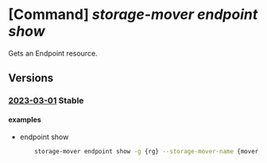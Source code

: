 # [Command] _storage-mover endpoint show_

Gets an Endpoint resource.

## Versions

### [2023-03-01](/Resources/mgmt-plane/L3N1YnNjcmlwdGlvbnMve30vcmVzb3VyY2Vncm91cHMve30vcHJvdmlkZXJzL21pY3Jvc29mdC5zdG9yYWdlbW92ZXIvc3RvcmFnZW1vdmVycy97fS9lbmRwb2ludHMve30=/2023-03-01.xml) **Stable**

<!-- mgmt-plane /subscriptions/{}/resourcegroups/{}/providers/microsoft.storagemover/storagemovers/{}/endpoints/{} 2023-03-01 -->

#### examples

- endpoint show
    ```bash
        storage-mover endpoint show -g {rg} --storage-mover-name {mover_name} -n {endpoint_nfs}
    ```
